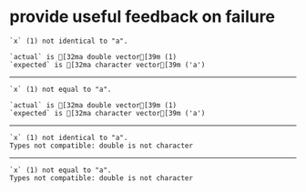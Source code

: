 # provide useful feedback on failure

    `x` (1) not identical to "a".
    
    `actual` is [32ma double vector[39m (1)
    `expected` is [32ma character vector[39m ('a')

---

    `x` (1) not equal to "a".
    
    `actual` is [32ma double vector[39m (1)
    `expected` is [32ma character vector[39m ('a')

---

    `x` (1) not identical to "a".
    Types not compatible: double is not character

---

    `x` (1) not equal to "a".
    Types not compatible: double is not character

